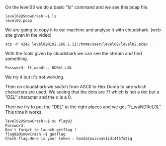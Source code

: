 On the level03 we do a basic "ls" command and we see this pcap file.

	level02@SnowCrash:~$ ls
	level02.pcap

We are going to copy it to our machine and analyse it with cloudshark. (web site given in the video)

	scp -P 4242 level02@192.168.1.11:/home/user/level02/level02.pcap . 

With the tools given by cloudshark we can see the stream and find something.
	
	Password: ft_wandr...NDRel.L0L

We try it but it's not working.

Then on cloudshark we switch from ASCII to Hex Dump to see which characters are used.
We seeing that the dots are 7f which is not a dot but a "DEL" character and the o is a 0.

Then we try to put the "DEL" at the right places and we got "ft_waNDReL0L"
This time it works.

	level02@SnowCrash:~$ su flag02
	Password:
	Don't forget to launch getflag !
	flag02@SnowCrash:~$ getflag
	Check flag.Here is your token : kooda2puivaav1idi4f57q8iq
